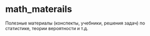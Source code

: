 # math_materails
Полезные материалы (конспекты, учебники, решения задач) по статистике, теории вероятности и т.д. 

